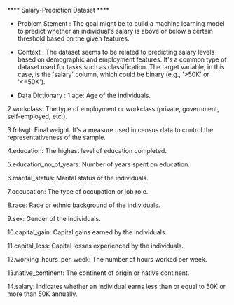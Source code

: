 
**** Salary-Prediction Dataset ****



* Problem Stement :
The goal might be to build a machine learning model to predict whether an individual's salary is above or below a certain threshold based on the given features.

 * Context :
The dataset seems to be related to predicting salary levels based on demographic and employment features. It's a common type of dataset used for tasks such as classification. The target variable, in this case, is the 'salary' column, which could be binary (e.g., '>50K' or '<=50K').

* Data Dictionary :
1.age: Age of the individuals.

2.workclass: The type of employment or workclass (private, government, self-employed, etc.).

3.fnlwgt: Final weight. It's a measure used in census data to control the representativeness of the sample.

4.education: The highest level of education completed.

5.education_no_of_years: Number of years spent on education.

6.marital_status: Marital status of the individuals.

7.occupation: The type of occupation or job role.

8.race: Race or ethnic background of the individuals.

9.sex: Gender of the individuals.

10.capital_gain: Capital gains earned by the individuals.

11.capital_loss: Capital losses experienced by the individuals.

12.working_hours_per_week: The number of hours worked per week.

13.native_continent: The continent of origin or native continent.

14.salary: Indicates whether an individual earns less than or equal to 50K or more than 50K annually.

